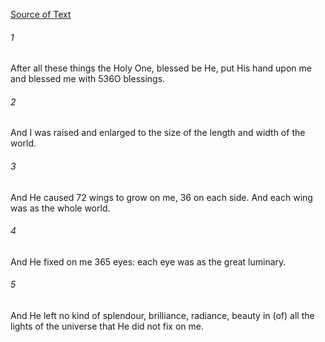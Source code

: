 [Source of Text](https://github.com/scrollmapper/bible_databases_deuterocanonical)

###### 1
After all these things the Holy One, blessed be He, put His hand upon me and blessed me with 536O blessings.

###### 2
And I was raised and enlarged to the size of the length and width of the world.

###### 3
And He caused 72 wings to grow on me, 36 on each side. And each wing was as the whole world.

###### 4
And He fixed on me 365 eyes: each eye was as the great luminary.

###### 5
And He left no kind of splendour, brilliance, radiance, beauty in (of) all the lights of the universe that He did not fix on me.